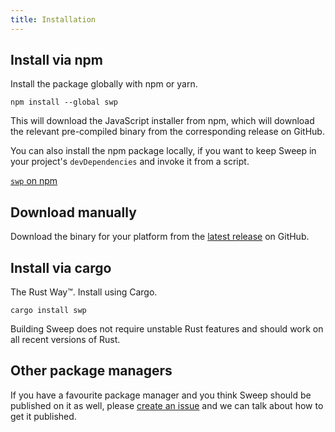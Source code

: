 ```yaml
---
title: Installation
---
```


## Install via npm
Install the package globally with npm or yarn.

```
npm install --global swp
```

This will download the JavaScript installer from npm, which will download the relevant pre-compiled binary from the corresponding release on GitHub.

You can also install the npm package locally, if you want to keep Sweep in your project's `devDependencies` and invoke it from a script.

[`swp` on npm](https://www.npmjs.com/package/swp)

## Download manually
Download the binary for your platform from the [latest release<GithubLatestVersion />](https://github.com/woubuc/sweep/releases/latest) on GitHub.

## Install via cargo
The Rust Way&#8482;. Install using Cargo.

```
cargo install swp
```

Building Sweep does not require unstable Rust features and should work on all recent versions of Rust.

## Other package managers
If you have a favourite package manager and you think Sweep should be published on it as well, please [create an issue](https://github.com/woubuc/sweep/issues) and we can talk about how to get it published.
